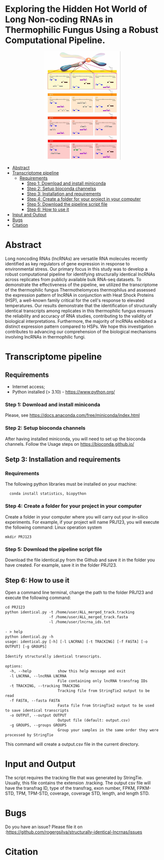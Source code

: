 # Exploring the Hidden Hot World of Long Non-coding RNAs in Thermophilic Fungus Using a Robust Computational Pipeline.

<p align="center">
  <img src="https://github.com/rogergsilva/structurally-identical-lncrnas/blob/main/images/image16.jpg" width="250" alt="Structurally identical tanscripts">
</p>

- [Abstract](#Abstract)
- [Transcriptome pipeline](#Transcriptome-pipeline)
  - [Requirements](#Requirements)
    - [Step 1: Download and install miniconda](#step-1-download-and-install-miniconda)
    - [Step 2: Setup bioconda channelss](#step-2-setup-bioconda-channels)
    - [Step 3: Installation and requirements](#step-3-installation-and-requeriments)
    - [Step 4: Create a folder for your project in your computer](#step-4-create-a-folder-for-your-project-in-your-computer)
    - [Step 5: Download the pipeline script file](#step-5-download-the-pipeline-script-file)
    - [Step 6: How to use it](#step-6-how-to-use-it)    
- [Input and Output](#Input-Output)
- [Bugs](#Bugs)
- [Citation](#Citation)

# Abstract

Long noncoding RNAs (lncRNAs) are versatile RNA molecules recently identified as key regulators of gene expression in response to environmental stress. Our primary focus in this study was to develop a robust computational pipeline for identifying structurally identical lncRNAs across replicates from publicly available bulk RNA-seq datasets. To demonstrate the effectiveness of the pipeline, we utilized the transcriptome of the thermophilic fungus Thermothelomyces thermophilus and assessed the expression pattern of lncRNA in conjunction with Heat Shock Proteins (HSP), a well-known family critical for the cell's response to elevated temperatures. Our results demonstrate that the identification of structurally identical transcripts among replicates in this thermophilic fungus ensures the reliability and accuracy of RNA studies, contributing to the validity of biological interpretations. Furthermore, the majority of lncRNAs exhibited a distinct expression pattern compared to HSPs. We hope this investigation contributes to advancing our comprehension of the biological mechanisms involving lncRNAs in thermophilic fungi.

# Transcriptome pipeline

## Requirements
* Internet access;
* Python installed (> 3.10) - https://www.python.org/

### Step 1: Download and install miniconda
Please, see https://docs.anaconda.com/free/miniconda/index.html

### Step 2: Setup bioconda channels
After having installed miniconda, you will need to set up the bioconda channels.
Follow the Usage steps on https://bioconda.github.io/

## Setp 3: Installation and requirements
### Requirements

The following python libraries must be installed on your machine:
```shell
  conda install statistics, biopython
```
### Step 4: Create a folder for your project in your computer
Create a folder in your computer where you will carry out your in-silico experiments.
For example, if your project will name PRJ123, you will execute the following command:
Linux operation system
```shell
mkdir PRJ123
```
### Step 5: Download the pipeline script file
Download the file identical.py from the Github and save it in the folder you have created. 
For example, save it in the folder PRJ123.

## Step 6: How to use it
Open a command line terminal, change the path to the folder PRJ123 and execute the following command:
```shell
cd PRJ123
python identical.py -t /home/user/ALL_merged_track.tracking
                    -f /home/user/ALL_merged_track.fasta
                    -l /home/user/lncrna_ids.txt

- > help
python identical.py -h
usage: identical.py [-h] [-l LNCRNA] [-t TRACKING] [-f FASTA] [-o OUTPUT] [-g GROUPS]

Identify structurally identical transcripts.

options:
  -h, --help            show this help message and exit
  -l LNCRNA, --lncRNA LNCRNA
                        File containing only lncRNA transfrag IDs
  -t TRACKING, --tracking TRACKING
                        Tracking file from StringTie2 output to be read
  -f FASTA, --fasta FASTA
                        Fasta file from StringTie2 output to be used to save identical transcripts
  -o OUTPUT, --output OUTPUT
                        Output file (default: output.csv)
  -g GROUPS, --groups GROUPS
                        Group your samples in the same order they were processed by StringTie

```
This command will create a output.csv file in the current directory.

# Input and Output
The script requires the tracking file that was generated by StringTie. Usually, this file contains the extension .tracking.
The output csv file will have the transfrag ID, type of the transfrag, exon number, FPKM, FPKM-STD, TPM, TPM-STD, coverage, coverage STD, length, and length STD.
# Bugs
Do you have an issue? Please file it on :https://github.com/rogergsilva/structurally-identical-lncrnas/issues

# Citation
